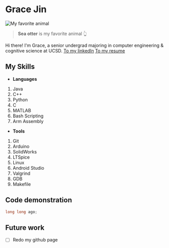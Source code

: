 ﻿
# Grace Jin
![My favorite animal](https://avatars.githubusercontent.com/u/50503076?v=4)
>**Sea otter** is my favorite animal 👆

Hi there! I'm Grace, a senior undergrad majoring in computer engineering & cognitive science at UCSD. 
[To my linkedIn](https://www.linkedin.com/in/grace-jin-4ab139200/) 
[To my resume](Resume.pdf)


## My Skills
 - **Languages**
 1. Java 
 2. C++ 
 3. Python
 4. C
 5. MATLAB
 6. Bash Scripting
 7. Arm Assembly

- **Tools**
1. Git
2. Arduino
3. SolidWorks
4. LTSpice
5. Linux
6. Android Studio
7. Valgrind
8. GDB
9. Makefile

## Code demonstration
```cpp
long long ago;
```

## Future work
- [ ] Redo my github page 




